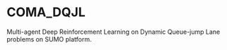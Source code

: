 # COMA_DQJL
Multi-agent Deep Reinforcement Learning on Dynamic Queue-jump Lane problems on SUMO platform.
